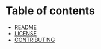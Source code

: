 # Table of contents

* [README](README.md)
* [LICENSE](license.md)
* [CONTRIBUTING](contributing.md)

